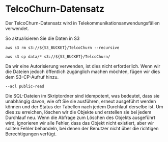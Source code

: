 TelcoChurn-Datensatz
====================

Der TelcoChurn-Datensatz wird in Telekommunikationsanwendungsfällen verwendet.

So aktualisieren Sie die Daten in S3

    aws s3 rm s3://${S3_BUCKET}/TelcoChurn --recursive   

    aws s3 cp data/* s3://${S3_BUCKET}/TelcoChurn/ 

Da wir eine Autorisierung verwenden, ist dies nicht erforderlich. Wenn wir die Dateien jedoch öffentlich zugänglich machen möchten, fügen wir dies dem S3-CP-Aufruf hinzu.

    --acl public-read    

Die SQL-Dateien im Skriptordner sind idempotent, was bedeutet, dass sie unabhängig davon, wie oft Sie sie ausführen, erneut ausgeführt werden können und der Status der Tabellen nach jedem Durchlauf derselbe ist. Um dies zu erreichen, löschen wir die Objekte und erstellen sie bei jedem Durchlauf neu. Wenn die Abfrage zum Löschen des Objekts ausgeführt wird, ignorieren wir alle Fehler, dass das Objekt nicht existiert, aber wir sollten Fehler behandeln, bei denen der Benutzer nicht über die richtigen Berechtigungen verfügt.
